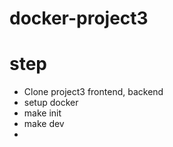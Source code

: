# docker-project3

# step
 - Clone project3 frontend, backend
 - setup docker
 - make init
 - make dev
 - 
